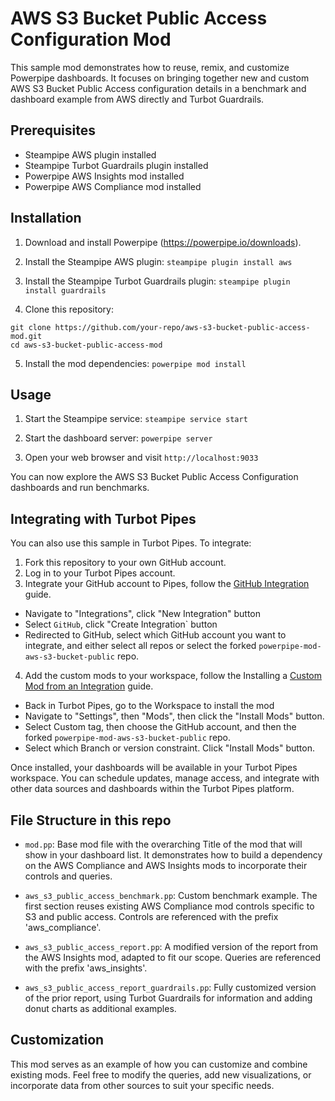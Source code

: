 # AWS S3 Bucket Public Access Configuration Mod

This sample mod demonstrates how to reuse, remix, and customize Powerpipe dashboards. It focuses on bringing together new and custom AWS S3 Bucket Public Access configuration details in a benchmark and dashboard example from AWS directly and Turbot Guardrails.

## Prerequisites

* Steampipe AWS plugin installed
* Steampipe Turbot Guardrails plugin installed
* Powerpipe AWS Insights mod installed
* Powerpipe AWS Compliance mod installed

## Installation

1. Download and install Powerpipe (https://powerpipe.io/downloads).

2. Install the Steampipe AWS plugin:
`steampipe plugin install aws`

3. Install the Steampipe Turbot Guardrails plugin:
`steampipe plugin install guardrails`

4. Clone this repository:
```
git clone https://github.com/your-repo/aws-s3-bucket-public-access-mod.git
cd aws-s3-bucket-public-access-mod
```

5. Install the mod dependencies:
`powerpipe mod install`

## Usage

1. Start the Steampipe service:
`steampipe service start`

2. Start the dashboard server:
`powerpipe server`

3. Open your web browser and visit `http://localhost:9033`

You can now explore the AWS S3 Bucket Public Access Configuration dashboards and run benchmarks.

## Integrating with Turbot Pipes

You can also use this sample in Turbot Pipes. To integrate:

1. Fork this repository to your own GitHub account.
2. Log in to your Turbot Pipes account.
3. Integrate your GitHub account to Pipes, follow the [GitHub Integration](https://turbot.com/pipes/docs/integrations/github) guide.
  * Navigate to "Integrations", click "New Integration" button
  * Select `GitHub`, click "Create Integration` button
  * Redirected to GitHub, select which GitHub account you want to integrate, and either select all repos or select the forked `powerpipe-mod-aws-s3-bucket-public` repo.
4. Add the custom mods to your workspace, follow the Installing a [Custom Mod from an Integration](https://turbot.com/pipes/docs/mods#installing-a-custom-mod-from-an-integration) guide.
  * Back in Turbot Pipes, go to the Workspace to install the mod
  * Navigate to "Settings", then "Mods", then click the "Install Mods" button.
  * Select Custom tag, then choose the GitHub account, and then the forked `powerpipe-mod-aws-s3-bucket-public` repo.
  * Select which Branch or version constraint.  Click "Install Mods" button. 

Once installed, your dashboards will be available in your Turbot Pipes workspace. You can schedule updates, manage access, and integrate with other data sources and dashboards within the Turbot Pipes platform.

## File Structure in this repo

* `mod.pp`: Base mod file with the overarching Title of the mod that will show in your dashboard list. It demonstrates how to build a dependency on the AWS Compliance and AWS Insights mods to incorporate their controls and queries.

* `aws_s3_public_access_benchmark.pp`: Custom benchmark example. The first section reuses existing AWS Compliance mod controls specific to S3 and public access. Controls are referenced with the prefix 'aws_compliance'.

* `aws_s3_public_access_report.pp`: A modified version of the report from the AWS Insights mod, adapted to fit our scope. Queries are referenced with the prefix 'aws_insights'.

* `aws_s3_public_access_report_guardrails.pp`: Fully customized version of the prior report, using Turbot Guardrails for information and adding donut charts as additional examples.

## Customization

This mod serves as an example of how you can customize and combine existing mods. Feel free to modify the queries, add new visualizations, or incorporate data from other sources to suit your specific needs.
